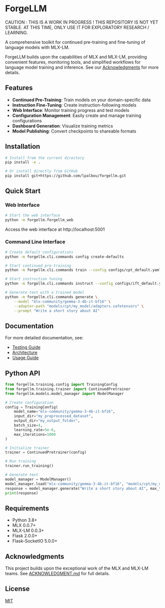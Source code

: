 # ForgeLLM

CAUTION : THIS IS A WORK IN PROGRESS ! THIS REPOSITORY IS NOT YET STABLE. AT THIS TIME, ONLY USE IT FOR EXPLORATORY RESEARCH / LEARNING.

A comprehensive toolkit for continued pre-training and fine-tuning of language models with MLX-LM.

ForgeLLM builds upon the capabilities of MLX and MLX-LM, providing convenient features, monitoring tools, and simplified workflows for language model training and inference. See our [Acknowledgments](ACKNOWLEDGMENT.md) for more details.

## Features

- **Continued Pre-Training**: Train models on your domain-specific data
- **Instruction Fine-Tuning**: Create instruction-following models
- **Web Interface**: Monitor training progress and test models
- **Configuration Management**: Easily create and manage training configurations
- **Dashboard Generation**: Visualize training metrics
- **Model Publishing**: Convert checkpoints to shareable formats

## Installation

```bash
# Install from the current directory
pip install -e .

# Or install directly from GitHub
pip install git+https://github.com/lpalbou/forgellm.git
```

## Quick Start

### Web Interface

```bash
# Start the web interface
python -m forgellm.forgellm_web
```

Access the web interface at http://localhost:5001

### Command Line Interface

```bash
# Create default configurations
python -m forgellm.cli.commands config create-defaults

# Start continued pre-training
python -m forgellm.cli.commands train --config configs/cpt_default.yaml

# Start instruction tuning
python -m forgellm.cli.commands instruct --config configs/ift_default.yaml

# Generate text with a trained model
python -m forgellm.cli.commands generate \
    --model "mlx-community/gemma-3-4b-it-bf16" \
    --adapter-path "models/cpt/my_model/adapters.safetensors" \
    --prompt "Write a short story about AI"
```

## Documentation

For more detailed documentation, see:

- [Testing Guide](../docs/TESTING_GUIDE.md)
- [Architecture](../docs/architecture.md)
- [Usage Guide](../docs/USAGE_GUIDE.md)

## Python API

```python
from forgellm.training.config import TrainingConfig
from forgellm.training.trainer import ContinuedPretrainer
from forgellm.models.model_manager import ModelManager

# Create configuration
config = TrainingConfig(
    model_name="mlx-community/gemma-3-4b-it-bf16",
    input_dir="my_preprocessed_dataset",
    output_dir="my_output_folder",
    batch_size=4,
    learning_rate=5e-6,
    max_iterations=1000
)

# Initialize trainer
trainer = ContinuedPretrainer(config)

# Run training
trainer.run_training()

# Generate text
model_manager = ModelManager()
model_manager.load("mlx-community/gemma-3-4b-it-bf16", "models/cpt/my_model/adapters.safetensors")
response = model_manager.generate("Write a short story about AI", max_tokens=200)
print(response)
```

## Requirements

- Python 3.8+
- MLX 0.0.7+
- MLX-LM 0.0.3+
- Flask 2.0.0+
- Flask-SocketIO 5.0.0+

## Acknowledgments

This project builds upon the exceptional work of the MLX and MLX-LM teams. See [ACKNOWLEDGMENT.md](ACKNOWLEDGMENT.md) for full details.

## License

[MIT](LICENSE) 